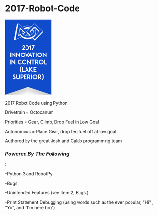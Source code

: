 <html>

<body>
 <h1>2017-Robot-Code</h1>

 <div style="display: block;margin: 0 auto;"><img src="misc/control.png" width="150"></div>

2017 Robot Code using Python

Drivetrain = Octocanum

Priorities = Gear, Climb, Drop Fuel in Low Goal

Autonomous = Place Gear, drop ten fuel off at low goal

Authored by the great Josh and Caleb programming team

<h3><i>Powered By The Following</i></h3>:

 -Python 3 and RobotPy

 -Bugs

 -Unintended Features (see item 2, Bugs.) 

 -Print Statement Debugging (using words such as the ever popular, "Hi" , "Yo", and "I'm here bro")  
 </body>
</html>
